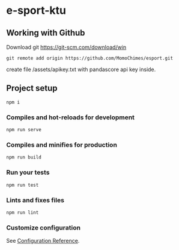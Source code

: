 # e-sport-ktu


## Working with Github
Download git https://git-scm.com/download/win
```
git remote add origin https://github.com/MomoChimes/esport.git
```
create file /assets/apikey.txt with pandascore api key inside.

## Project setup
```
npm i
```

### Compiles and hot-reloads for development
```
npm run serve
```

### Compiles and minifies for production
```
npm run build
```

### Run your tests
```
npm run test
```

### Lints and fixes files
```
npm run lint
```

### Customize configuration
See [Configuration Reference](https://cli.vuejs.org/config/).
